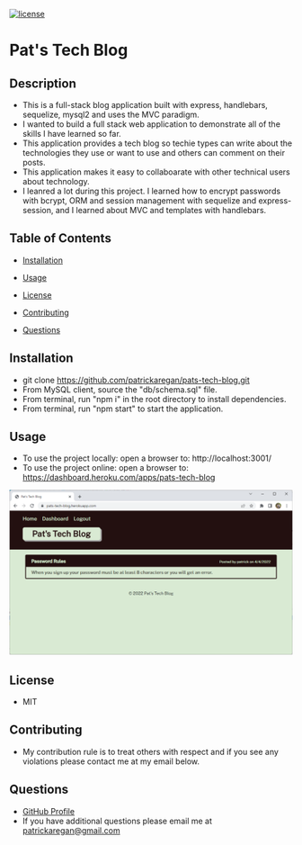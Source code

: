 
[![license](https://img.shields.io/badge/license-MIT-brightgreen)]()

# Pat's Tech Blog

## Description

  - This is a full-stack blog application built with express, handlebars, sequelize, mysql2 and uses the MVC paradigm.
  - I wanted to build a full stack web application to demonstrate all of the skills I have learned so far.
  - This application provides a tech blog so techie types can write about the technologies they use or want to use and others can comment on their posts.
  - This application makes it easy to collaboarate with other technical users about technology.
  - I leanred a lot during this project. I learned how to encrypt passwords with bcrypt, ORM and session management with sequelize and express-session, and I learned about MVC and templates with handlebars.

## Table of Contents

  - [Installation](#installation)
  - [Usage](#usage)
  - [License](#license)
  - [Contributing](#contributing)
  
  - [Questions](#questions)

## Installation

  - git clone https://github.com/patrickaregan/pats-tech-blog.git
  - From MySQL client, source the "db/schema.sql" file.
  - From terminal, run "npm i" in the root directory to install dependencies.
  - From terminal, run "npm start" to start the application.

## Usage

  - To use the project locally: open a browser to: http://localhost:3001/
  - To use the project online: open a browser to: https://dashboard.heroku.com/apps/pats-tech-blog

  ![Pat's Tech Blog](public/images/screenshot.png)

## License

  - MIT


## Contributing

  - My contribution rule is to treat others with respect and if you see any violations please contact me at my email below.  
  



## Questions

- [GitHub Profile](https://github.com/patrickaregan)
- If you have additional questions please email me at patrickaregan@gmail.com

